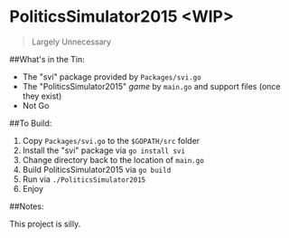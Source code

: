 # PoliticsSimulator2015 \<WIP\>
>Largely Unnecessary

##What's in the Tin:

- The "svi" package provided by `Packages/svi.go`
- The "PoliticsSimulator2015" _game_ by `main.go` and support files (once they exist)
- Not Go

##To Build:

1. Copy `Packages/svi.go` to the `$GOPATH/src` folder
2. Install the "svi" package via `go install svi`
3. Change directory back to the location of `main.go`
4. Build PoliticsSimulator2015 via `go build`
5. Run via `./PoliticsSimulator2015`
6. Enjoy

##Notes:

This project is silly.
